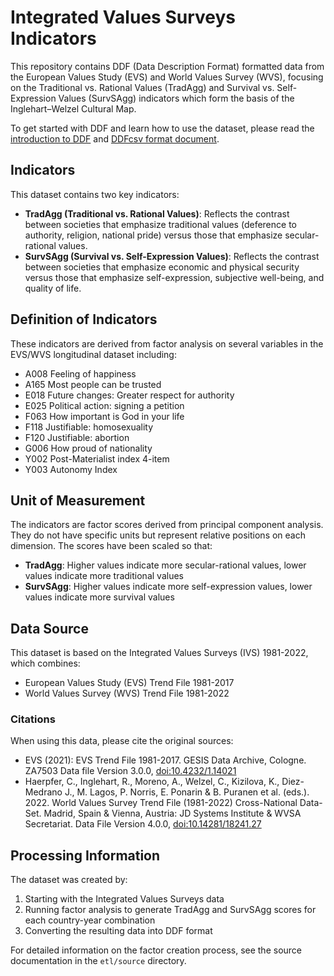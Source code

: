 # Integrated Values Surveys Indicators

This repository contains DDF (Data Description Format) formatted data from the European Values Study (EVS) and World Values Survey (WVS), focusing on the Traditional vs. Rational Values (TradAgg) and Survival vs. Self-Expression Values (SurvSAgg) indicators which form the basis of the Inglehart–Welzel Cultural Map.

To get started with DDF and learn how to use the dataset, please read the
[introduction to DDF][1] and [DDFcsv format document][2].

[1]: https://open-numbers.github.io/ddf.html
[2]: https://docs.google.com/document/d/1aynARjsrSgOKsO1dEqboTqANRD1O9u7J_xmxy8m5jW8

## Indicators

This dataset contains two key indicators:

- **TradAgg (Traditional vs. Rational Values)**: Reflects the contrast between societies that emphasize traditional values (deference to authority, religion, national pride) versus those that emphasize secular-rational values.
- **SurvSAgg (Survival vs. Self-Expression Values)**: Reflects the contrast between societies that emphasize economic and physical security versus those that emphasize self-expression, subjective well-being, and quality of life.

## Definition of Indicators

These indicators are derived from factor analysis on several variables in the EVS/WVS longitudinal dataset including:

- A008 Feeling of happiness
- A165 Most people can be trusted
- E018 Future changes: Greater respect for authority
- E025 Political action: signing a petition
- F063 How important is God in your life
- F118 Justifiable: homosexuality
- F120 Justifiable: abortion
- G006 How proud of nationality
- Y002 Post-Materialist index 4-item
- Y003 Autonomy Index

## Unit of Measurement

The indicators are factor scores derived from principal component analysis. They do not have specific units but represent relative positions on each dimension. The scores have been scaled so that:

- **TradAgg**: Higher values indicate more secular-rational values, lower values indicate more traditional values
- **SurvSAgg**: Higher values indicate more self-expression values, lower values indicate more survival values

## Data Source

This dataset is based on the Integrated Values Surveys (IVS) 1981-2022, which combines:

- European Values Study (EVS) Trend File 1981-2017
- World Values Survey (WVS) Trend File 1981-2022

### Citations

When using this data, please cite the original sources:

- EVS (2021): EVS Trend File 1981-2017. GESIS Data Archive, Cologne. ZA7503 Data file Version 3.0.0, [doi:10.4232/1.14021](https://doi.org/10.4232/1.14021)
- Haerpfer, C., Inglehart, R., Moreno, A., Welzel, C., Kizilova, K., Diez-Medrano J., M. Lagos, P. Norris, E. Ponarin & B. Puranen et al. (eds.). 2022. World Values Survey Trend File (1981-2022) Cross-National Data-Set. Madrid, Spain & Vienna, Austria: JD Systems Institute & WVSA Secretariat. Data File Version 4.0.0, [doi:10.14281/18241.27](https://doi.org/10.14281/18241.27)

## Processing Information

The dataset was created by:

1. Starting with the Integrated Values Surveys data
2. Running factor analysis to generate TradAgg and SurvSAgg scores for each country-year combination
3. Converting the resulting data into DDF format

For detailed information on the factor creation process, see the source documentation in the `etl/source` directory.
